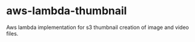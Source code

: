 # aws-lambda-thumbnail
Aws lambda implementation for s3 thumbnail creation of image and video files.
